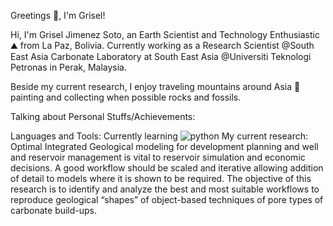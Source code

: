 Greetings 👋, I'm Grisel!

Hi, I'm Grisel Jimenez Soto, an Earth Scientist and Technology Enthusiastic  ⛰ from La Paz, Bolivia. Currently working as a Research Scientist @South East Asia Carbonate Laboratory at South East Asia @Universiti Teknologi Petronas in Perak, Malaysia. 

Beside my current research, I enjoy traveling mountains around Asia 🗻 painting and collecting when possible rocks and fossils. 

Talking about Personal Stuffs/Achievements:

Languages and Tools: Currently learning ![python](https://user-images.githubusercontent.com/46911040/87867026-2b417980-c9bb-11ea-8286-83e8abe49ac8.png)
My current research:
Optimal Integrated Geological modeling for development planning and well and reservoir management is vital to reservoir simulation and economic decisions. A good workflow should be scaled and iterative allowing addition of detail to models where it is shown to be required. The objective of this research is to identify and analyze the best and most suitable workflows to reproduce geological “shapes” of object-based techniques of pore types of carbonate build-ups.
